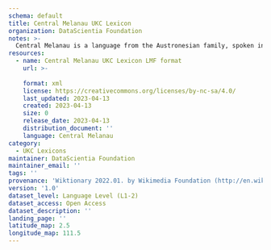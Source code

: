 ```yaml
---
schema: default
title: Central Melanau UKC Lexicon
organization: DataScientia Foundation
notes: >-
  Central Melanau is a language from the Austronesian family, spoken in Oceania. The UKC Lexicon of Central Melanau is represented as a lexico-semantic network. It consists of words, word senses, synsets, as well as sense-level and synset-level relationships.
resources:
  - name: Central Melanau UKC Lexicon LMF format
    url: >-
      
    format: xml
    license: https://creativecommons.org/licenses/by-nc-sa/4.0/
    last_updated: 2023-04-13
    created: 2023-04-13
    size: 0
    release_date: 2023-04-13
    distribution_document: ''
    language: Central Melanau
category:
  - UKC Lexicons
maintainer: DataScientia Foundation
maintainer_email: ''
tags: ''
provenance: 'Wiktionary 2022.01. by Wikimedia Foundation (http://en.wiktionary.org); CogNet 2.1 by Khuyagbaatar Batsuren, National University of Mongolia (http://cognet.ukc.disi.unitn.it); Princeton WordNet 2.1 by Princeton University (https://wordnet.princeton.edu)'
version: '1.0'
dataset_level: Language Level (L1-2)
dataset_access: Open Access
dataset_description: ''
landing_page: ''
latitude_map: 2.5
longitude_map: 111.5
---
```

